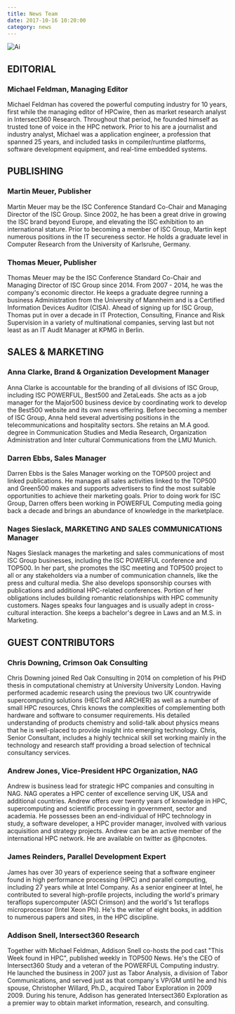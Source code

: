 ```yaml
---
title: News Team
date: 2017-10-16 10:20:00
category: news
---
```


![Ai](/images/8.jpg)


## EDITORIAL

### Michael Feldman, Managing Editor

Michael Feldman has covered the powerful computing industry for 10 years, first while the managing editor of HPCwire, then as market research analyst in Intersect360 Research. Throughout that period, he founded himself as trusted tone of voice in the HPC network. Prior to his are a journalist and industry analyst, Michael was a application engineer, a profession that spanned 25 years, and included tasks in compiler/runtime platforms, software development equipment, and real-time embedded systems.

## PUBLISHING

### Martin Meuer, Publisher

Martin Meuer may be the ISC Conference Standard Co-Chair and Managing Director of the ISC Group. Since 2002, he has been a great drive in growing the ISC brand beyond Europe, and elevating the ISC exhibition to an international stature. Prior to becoming a member of ISC Group, Martin kept numerous positions in the IT secureness sector. He holds a graduate level in Computer Research from the University of Karlsruhe, Germany.

### Thomas Meuer, Publisher

Thomas Meuer may be the ISC Conference Standard Co-Chair and Managing Director of ISC Group since 2014. From 2007 - 2014, he was the company's economic director. He keeps a graduate degree running a business Administration from the University of Mannheim and is a Certified Information Devices Auditor (CISA). Ahead of signing up for ISC Group, Thomas put in over a decade in IT Protection, Consulting, Finance and Risk Supervision in a variety of multinational companies, serving last but not least as an IT Audit Manager at KPMG in Berlin.

<!-- more -->

## SALES & MARKETING

### Anna Clarke, Brand & Organization Development Manager

Anna Clarke is accountable for the branding of all divisions of ISC Group, including ISC POWERFUL, Best500 and ZetaLeads. She acts as a job manager for the Major500 business device by coordinating work to develop the Best500 website and its own news offering. Before becoming a member of ISC Group, Anna held several advertising positions in the telecommunications and hospitality sectors. She retains an M.A good. degree in Communication Studies and Media Research, Organization Administration and Inter cultural Communications from the LMU Munich. 

### Darren Ebbs, Sales Manager

Darren Ebbs is the Sales Manager working on the TOP500 project and linked publications. He manages all sales activities linked to the TOP500 and Green500 makes and supports advertisers to find the most suitable opportunities to achieve their marketing goals. Prior to doing work for ISC Group, Darren offers been working in POWERFUL Computing media going back a decade and brings an abundance of knowledge in the marketplace.

### Nages Sieslack, MARKETING AND SALES COMMUNICATIONS Manager

Nages Sieslack manages the marketing and sales communications of most ISC Group businesses, including the ISC POWERFUL conference and TOP500. In her part, she promotes the ISC meeting and TOP500 project to all or any stakeholders via a number of communication channels, like the press and cultural media. She also develops sponsorship courses with publications and additional HPC-related conferences. Portion of her obligations includes building romantic relationships with HPC community customers. Nages speaks four languages and is usually adept in cross-cultural interaction. She keeps a bachelor's degree in Laws and an M.S. in Marketing.  

## GUEST CONTRIBUTORS

### Chris Downing, Crimson Oak Consulting

Chris Downing joined Red Oak Consulting in 2014 on completion of his PHD thesis in computational chemistry at University University London. Having performed academic research using the previous two UK countrywide supercomputing solutions (HECToR and ARCHER) as well as a number of small HPC resources, Chris knows the complexities of complementing both hardware and software to consumer requirements. His detailed understanding of products chemistry and solid-talk about physics means that he is well-placed to provide insight into emerging technology. Chris, Senior Consultant, includes a highly technical skill set working mainly in the technology and research staff providing a broad selection of technical consultancy services. 

### Andrew Jones, Vice-President HPC Organization, NAG

Andrew is business lead for strategic HPC companies and consulting in NAG. NAG operates a HPC center of excellence serving UK, USA and additional countries. Andrew offers over twenty years of knowledge in HPC, supercomputing and scientific processing in government, sector and academia. He possesses been an end-individual of HPC technology in study, a software developer, a HPC provider manager, involved with various acquisition and strategy projects. Andrew can be an active member of the international HPC network. He are available on twitter as @hpcnotes.

### James Reinders, Parallel Development Expert

James has over 30 years of experience seeing that a software engineer found in high performance processing (HPC) and parallel computing, including 27 years while at Intel Company. As a senior engineer at Intel, he contributed to several high-profile projects, including the world's primary teraflops supercomputer (ASCI Crimson) and the world's 1st teraflops microprocessor (Intel Xeon Phi). He's the writer of eight books, in addition to numerous papers and sites, in the HPC discipline.

### Addison Snell, Intersect360 Research

Together with Michael Feldman, Addison Snell co-hosts the pod cast "This Week found in HPC", published weekly in TOP500 News.  He's the CEO of Intersect360 Study and a veteran of the POWERFUL Computing industry. He launched the business in 2007 just as Tabor Analysis, a division of Tabor Communications, and served just as that company's VP/GM until he and his spouse, Christopher Willard, Ph.D., acquired Tabor Exploration in 2009 2009. During his tenure, Addison has generated Intersect360 Exploration as a premier way to obtain market information, research, and consulting.